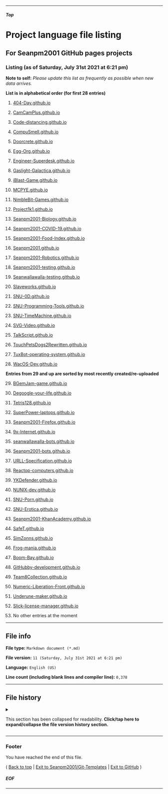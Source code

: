 
***

##### Top

# Project language file listing

## For Seanpm2001 GitHub pages projects

### Listing (as of Saturday, July 31st 2021 at 6:21 pm)

**Note to self:** _Please update this list as frequently as possible when new data arrives._

**List is in alphabetical order (for first 28 entries)**

1. [404-Day.github.io](/Git-Templates/ProjectLanguageFiles/GitHub-Pages/404-Day.github.io/)

2. [CamCamPlus.github.io](/Git-Templates/ProjectLanguageFiles/GitHub-Pages/CamCamPlus.github.io/)           

3. [Code-distancing.github.io](/Git-Templates/ProjectLanguageFiles/GitHub-Pages/Code-distancing.github.io/)

4. [CompuSmell.github.io](/Git-Templates/ProjectLanguageFiles/GitHub-Pages/CompuSmell.github.io/)

5. [Doorcrete.github.io](/Git-Templates/ProjectLanguageFiles/GitHub-Pages/Doorcrete.github.io/)

6. [Egg-Org.github.io](/Git-Templates/ProjectLanguageFiles/GitHub-Pages/Egg-Org.github.io/)

7. [Engineer-Superdesk.github.io](/Git-Templates/ProjectLanguageFiles/GitHub-Pages/Engineer-Superdesk.github.io/)

8. [Gaslight-Galactica.github.io](/Git-Templates/ProjectLanguageFiles/GitHub-Pages/Gaslight-Galactica.github.io/)

9. [iBlast-Game.github.io](/Git-Templates/ProjectLanguageFiles/GitHub-Pages/iBlast-Game.github.io/)

10. [MCPYE.github.io](/Git-Templates/ProjectLanguageFiles/GitHub-Pages/MCPYE.github.io/)                

11. [NimbleBit-Games.github.io](/Git-Templates/ProjectLanguageFiles/GitHub-Pages/NimbleBit-Games.github.io/)

12. [Project1k1.github.io](/Git-Templates/ProjectLanguageFiles/GitHub-Pages/Project1k1.github.io/)

13. [Seanpm2001-Biology.github.io](/Git-Templates/ProjectLanguageFiles/GitHub-Pages/Seanpm2001-Biology.github.io/)

14. [Seanpm2001-COVID-19.github.io](/Git-Templates/ProjectLanguageFiles/GitHub-Pages/Seanpm2001-COVID-19.github.io/)

15. [Seanpm2001-Food-Index.github.io](/Git-Templates/ProjectLanguageFiles/GitHub-Pages/Seanpm2001-Food-Index.github.io/)

16. [Seanpm2001.github.io](/Git-Templates/ProjectLanguageFiles/GitHub-Pages/Seanpm2001.github.io/)

17. [Seanpm2001-Robotics.github.io](/Git-Templates/ProjectLanguageFiles/GitHub-Pages/Seanpm2001-Robotics.github.io/)

18. [Seanpm2001-testing.github.io](/Git-Templates/ProjectLanguageFiles/GitHub-Pages/Seanpm2001-testing.github.io/)

19. [Seanwallawalla-testing.github.io](/Git-Templates/ProjectLanguageFiles/GitHub-Pages/Seanwallawalla-testing.github.io/)

20. [Slaveworks.github.io](/Git-Templates/ProjectLanguageFiles/GitHub-Pages/Slaveworks.github.io/)

21. [SNU-0D.github.io](/Git-Templates/ProjectLanguageFiles/GitHub-Pages/SNU-0D.github.io/)

22. [SNU-Programming-Tools.github.io](/Git-Templates/ProjectLanguageFiles/GitHub-Pages/SNU-Programming-Tools.github.io/)

23. [SNU-TimeMachine.github.io](/Git-Templates/ProjectLanguageFiles/GitHub-Pages/SNU-TimeMachine.github.io/)

24. [SVG-Video.github.io](/Git-Templates/ProjectLanguageFiles/GitHub-Pages/SVG-Video.github.io/)

25. [TalkScript.github.io](/Git-Templates/ProjectLanguageFiles/GitHub-Pages/TalkScript.github.io/)

26. [TouchPetsDogs2Rewritten.github.io](/Git-Templates/ProjectLanguageFiles/GitHub-Pages/TouchPetsDogs2Rewritten.github.io/)

27. [TuxBot-operating-system.github.io](/Git-Templates/ProjectLanguageFiles/GitHub-Pages/TuxBot-operating-system.github.io/)

28. [WacOS-Dev.github.io](/Git-Templates/ProjectLanguageFiles/GitHub-Pages/WacOS-Dev.github.io/)

**Entries from 29 and up are sorted by most recently created/re-uploaded**

29. [BGemJam-game.github.io](/Git-Templates/ProjectLanguageFiles/GitHub-Pages/BGemJam-game.github.io/)

30. [Degoogle-your-life.github.io](/Git-Templates/ProjectLanguageFiles/GitHub-Pages/Degoogle-your-life.github.io/)

31. [Tetris128.github.io](/Git-Templates/ProjectLanguageFiles/GitHub-Pages/Tetris128.github.io/)

32. [SuperPower-laptops.github.io](/Git-Templates/ProjectLanguageFiles/GitHub-Pages/SuperPower-laptops.github.io/)

33. [Seanpm2001-Firefox.github.io](/Git-Templates/ProjectLanguageFiles/GitHub-Pages/Seanpm2001-Firefox.github.io/)

34. [9x-Internet.github.io](/Git-Templates/ProjectLanguageFiles/GitHub-Pages/9x-Internet.github.io/)

35. [seanwallawalla-bots.github.io](/Git-Templates/ProjectLanguageFiles/GitHub-Pages/seanwallawalla-bots.github.io/)

36. [Seanpm2001-bots.github.io](/Git-Templates/ProjectLanguageFiles/GitHub-Pages/Seanpm2001-bots.github.io/)

37. [URLL-Specification.github.io](/Git-Templates/ProjectLanguageFiles/GitHub-Pages/URLL-Specification.github.io/)

38. [Reactop-computers.github.io](/Git-Templates/ProjectLanguageFiles/GitHub-Pages/Reactop-computers.github.io/)

39. [YKDefender.github.io](/Git-Templates/ProjectLanguageFiles/GitHub-Pages/YKDefender.github.io/)

40. [NUNIX-dev.github.io](/Git-Templates/ProjectLanguageFiles/GitHub-Pages/NUNIX-dev.github.io/)

41. [SNU-Porn.github.io](/Git-Templates/ProjectLanguageFiles/GitHub-Pages/SNU-Porn.github.io/)

42. [SNU-Erotica.github.io](/Git-Templates/ProjectLanguageFiles/GitHub-Pages/SNU-Erotica.github.io/)

43. [Seanpm2001-KhanAcademy.github.io](/Git-Templates/ProjectLanguageFiles/GitHub-Pages/Seanpm2001-KhanAcademy.github.io/)

44. [SafeT.github.io](/Git-Templates/ProjectLanguageFiles/GitHub-Pages/SafeT.github.io/)

45. [SimZonns.github.io](/Git-Templates/ProjectLanguageFiles/GitHub-Pages/SimZonns.github.io/)

46. [Frog-mania.github.io](/Git-Templates/ProjectLanguageFiles/GitHub-Pages/Frog-mania.github.io/)

47. [Boom-Bay.github.io](/Git-Templates/ProjectLanguageFiles/GitHub-Pages/Boom-Bay.github.io/)

48. [GitHubby-development.github.io](/Git-Templates/ProjectLanguageFiles/GitHub-Pages/GitHubby-development.github.io/)

49. [Team8Collection.github.io](/Git-Templates/ProjectLanguageFIles/GitHUb-Pages/Team8Collection.github.io/)

50. [Numeric-Liberation-Front.github.io](/Git-Templates/ProjectLanguageFIles/GitHUb-Pages/Numeric-Liberation-Front.github.io/)

51. [Underune-maker.github.io](/Git-Templates/ProjectLanguageFIles/GitHUb-Pages/Underune-maker.github.io/)

52. [Slick-license-manager.github.io](/Git-Templates/ProjectLanguageFIles/GitHUb-Pages/Slick-license-manager.github.io/)

53. No other entries at the moment

***

## File info

**File type:** `Markdown document (*.md)`

**File version:** `11 (Saturday, July 31st 2021 at 6:21 pm)`

**Language:** `English (US)`

**Line count (including blank lines and compiler line):** `0,378`

***

## File history

<details>
  <summary><p>This section has been collapsed for readability. <b>Click/tap here to expand/collapse the file version history section.</b></p></summary>

**Version 1 (Friday, July 9th 2021 at 8:50 pm)**

> Changes:

> * Started the file

> * Added the title section

> * Added the listing section with the first 28 entries

> * No other changes in version 1

**Version 2 (Saturday, July 10th 2021 at 3:52 pm)**

> Changes:

> * Updated the listing section, with 3 new entries

> * Added the file info section

> * Added the file history section

> * Added the footer section

> * No other changes in version 2

**Version 3 (Saturday, July 10th 2021 at 6:20 pm)**

> * Changes:

> * Added 2 new entries

> * Updated the file info section

> * Updated the file history section

> * No other changes in version 3

**Version 4 (Saturday, July 10th 2021 at 8:38 pm)**

> * Changes:

> * Added 3 new entries

> * Updated the file info section

> * Updated the file history section

> * No other changes in version 4

**Version 5 (Tuesday, July 13th 2021 at 9:00 pm)**

> * Changes:

> * Added 2 new entries

> * Updated the file info section

> * Updated the file history section

> * No other changes in version 5

**Version 6 (Thursday, July 15th 2021 at 5:28 pm)**

> * Changes:

> * Added 5 new entries, as I forgot to update this file yesterday

> * Updated the file info section

> * Updated the file history section

> * No other changes in version 6

**Version 7 (Tuesday, July 20th 2021 at 6:55 pm)**

> * Changes:

> * Added 4 new entries

> * Updated the file info section

> * Updated the file history section

> * No other changes in version 7

**Version 8 (Tuesday, July 20th 2021 at 8:34 pm)**

> * Changes:

> * Added 1 new entry, as I decided to do 1 more tonight.

> * Updated the file info section

> * Updated the file history section

> * No other changes in version 8

**Version 9 (Saturday, July 24th 2021 at 9:14 pm)**

> * Changes:

> * Added 1 new entry

> * Updated the file info section

> * Updated the file history section

> * No other changes in version 9

**Version 10 (Sunday, July 25th 2021 at 9:11 pm)**

> * Changes:

> * Added 1 new entry

> * Updated the file info section

> * Updated the file history section

> * No other changes in version 10

**Version 11 (Saturday, July 31st 2021 at 6:21 pm)**

> * Changes:

> * Added 2 new entries

> * Updated the file info section

> * Updated the file history section

> * No other changes in version 11

**Version 12 (Coming soon)**

> * Changes:

> * Coming soon!

> * No other changes in version 12

**Version 13 (Coming soon)**

> * Changes:

> * Coming soon!

> * No other changes in version 13

**Version 14 (Coming soon)**

> * Changes:

> * Coming soon!

> * No other changes in version 14

**Version 15 (Coming soon)**

> * Changes:

> * Coming soon!

> * No other changes in version 15

**Version 16 (Coming soon)**

> * Changes:

> * Coming soon!

> * No other changes in version 16

**Version 17 (Coming soon)**

> * Changes:

> * Coming soon!

> * No other changes in version 17

**Version 18 (Coming soon)**

> * Changes:

> * Coming soon!

> * No other changes in version 18

**Version 19 (Coming soon)**

> * Changes:

> * Coming soon!

> * No other changes in version 19

**Version 20 (Coming soon)**

> * Changes:

> * Coming soon!

> * No other changes in version 20

**Version 21 (Coming soon)**

> * Changes:

> * Coming soon!

> * No other changes in version 21

**Version 22 (Coming soon)**

> * Changes:

> * Coming soon!

> * No other changes in version 22

</details>
  
***

### Footer

You have reached the end of this file.

( [Back to top](#Top) | [Exit to Seanpm2001/Git-Templates](https://github.com/seanpm2001/Git-Templates/) | [Exit to GitHub](https://github.com) )

##### EOF

***
